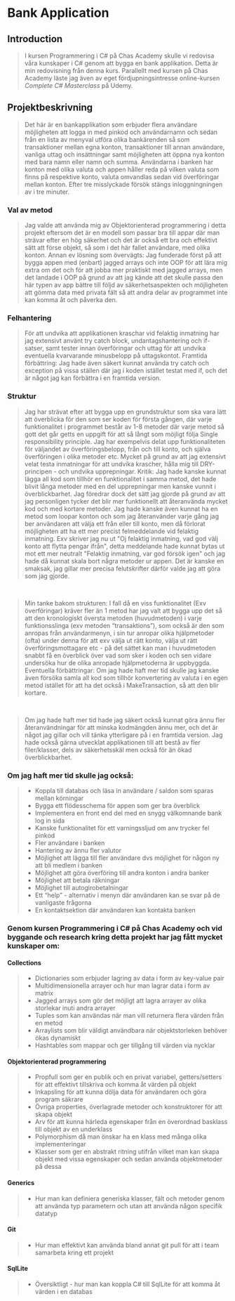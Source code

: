 # Bank Application

## Introduction

>I kursen Programmering i C# på Chas Academy skulle vi redovisa våra kunskaper i C# genom att bygga en bank applikation. Detta är min redovisning från denna kurs. Parallellt med kursen på Chas Academy läste jag även av eget fördjupningsintresse online-kursen *Complete C# Masterclass* på Udemy.

## Projektbeskrivning 

>Det här är en bankapplikation som erbjuder flera användare möjligheten att logga in med pinkod och användarnamn och sedan från en lista av menyval utföra olika bankärenden så som transaktioner mellan egna konton, transaktioner till annan användare, vanliga uttag och insättningar samt möjligheten att öppna nya konton med bara namn eller namn och summa. Användarna i banken har konton med olika valuta och appen håller reda på vilken valuta som finns på respektive konto, valuta omvandlas sedan vid överföringar mellan konton. Efter tre misslyckade försök stängs inloggningningen av i tre minuter.

### Val av metod 

> Jag valde att använda mig av Objektorienterad programmering i detta projekt eftersom det är en modell som passar bra till appar där man strävar efter en hög säkerhet och det är också ett bra och effektivt sätt att förse objekt, så som i det här fallet användare, med olika konton. 
Annan ev lösning som övervägts: Jag funderade först på att bygga appen med (enbart) jagged arrays och inte OOP för att lära mig extra om det och för att jobba mer praktiskt med jagged arrays, men det landade i OOP på grund av att jag kände att det skulle passa den här typen av app bättre till följd av säkerhetsaspekten och möjligheten att gömma data med privata fält så att andra delar av programmet inte kan komma åt och påverka den.

### Felhantering

> För att undvika att applikationen kraschar vid felaktig inmatning har jag extensivt använt try catch block, undantagshantering och if-satser, samt tester innan överföringar och uttag för att undvika eventuella kvarvarande minusbelopp på uttagskontot. 
Framtida förbättring: Jag hade även säkert kunnat använda try catch och exception på vissa ställen där jag i koden istället testat med if, och det är något jag kan förbättra i en framtida version.

### Struktur

> Jag har strävat efter att bygga upp en grundstruktur som ska vara lätt att överblicka för den som ser koden för första gången, där varje funktionalitet i programmet består av 1-8 metoder där varje metod så gott det går getts en uppgift för att så långt som möjligt följa Single responsibility principle. Jag har exempelvis delat upp funktionaliteten för väljandet av överföringsbelopp, från och till konto, och själva överföringen i olika metoder etc. Mycket på grund av att jag extensivt velat testa inmatningar för att undvika krascher, hålla mig till DRY-principen - och undvika upprepningar.
Kritik: Jag hade kanske kunnat lägga all kod som tillhör en funktionalitet i samma metod, det hade blivit långa metoder med en del upprepningar men kanske vunnit i överblickbarhet. Jag föredrar dock det sätt jag gjorde på grund av att jag personligen tycker det blir mer funktionellt att återanvända mycket kod och med kortare metoder. Jag hade kanske även kunnat ha en metod som loopar konton och som jag återanvänder varje gång jag ber användaren att välja ett från eller till konto, men då förlorat möjligheten att ha ett mer precist felmeddelande vid felaktig inmatning. Exv skriver jag nu ut "Oj felaktig inmatning, vad god välj konto att flytta pengar ifrån", detta meddelande hade kunnat bytas ut mot ett mer neutralt "Felaktig inmatning, var god försök igen" och jag hade då kunnat skala bort några metoder ur appen. Det är kanske en smaksak, jag gillar mer precisa felutskrifter därför valde jag att göra som jag gjorde.
<br>

> Min tanke bakom strukturen: I fall då en viss funktionalitet (Exv överföringar) kräver fler än 1 metod har jag valt att bygga upp det så att den kronologiskt översta metoden (huvudmetoden) i varje funktionsslinga (exv metoden “transaktions”), som också är den som anropas från användarmenyn, i sin tur anropar olika hjälpmetoder (ofta) under denna för att exv välja ut rätt konto, välja ut rätt överföringsmottagare etc - på det sättet kan man i huvudmetoden snabbt få en överblick över vad som sker i koden och sen vidare undersöka hur de olika anropade hjälpmetoderna är uppbyggda. 
Eventuella förbättringar: Om jag hade haft mer tid skulle jag kanske även försöka samla all kod som tillhör konvertering av valuta i en egen metod istället för att ha det också i MakeTransaction, så att den blir kortare.
<br>

>Om jag hade haft mer tid hade jag säkert också kunnat göra ännu fler återanvändningar för att minska kodmängden ännu mer, och det är något jag gillar och vill tänka ytterligare på i en framtida version.
Jag hade också gärna utvecklat applikationen till att bestå av fler filer/klasser, dels av säkerhetsskäl men också för än ökad överblickbarhet.

### Om jag haft mer tid skulle jag också: 
> - Koppla till databas och läsa in användare / saldon som sparas mellan körningar
> - Bygga ett flödesschema för appen som ger bra överblick 
> - Implementera en front end del med en snygg välkomnande bank log in sida
> - Kanske funktionalitet för ett varningssljud om anv trycker fel pinkod
> - Fler användare i banken
> - Hantering av ännu fler valutor
> - Möjlighet att lägga till fler användare dvs möjlighet för någon ny att bli medlem i banken
> - Möjlighet att göra överföring till andra konton i andra banker
> - Möjlighet att betala räkningar
> - Möjlighet till autogirobetalningar
> - Ett “help” - alternativ i menyn där användaren kan se svar på de vanligaste frågorna
> - En kontaktsektion där användaren kan kontakta banken 

### Genom kursen Programmering i C# på Chas Academy och vid byggande och research kring detta projekt har jag fått mycket kunskaper om:

#### Collections
> - Dictionaries som erbjuder lagring av data i form av key-value pair
> - Multidimensionella arrayer och hur man lagrar data i form av matrix
> - Jagged arrays som gör det möjligt att lagra arrayer av olika storlekar inuti andra arrayer
> - Tuples som kan användas när man vill returnera flera värden från en metod
> - Arraylists som blir väldigt användbara när objektstorleken behöver ökas dynamiskt
> - Hashtables som mappar och ger tillgång till värden via nycklar
#### Objektorienterad programmering
> - Propfull som ger en publik och en privat variabel, getters/setters för att effektivt tillskriva och komma åt värden på objekt
> - Inkapsling för att kunna dölja data för användaren och göra program säkrare
> - Övriga properties, överlagrade metoder och konstruktorer för att skapa objekt
> - Arv för att kunna härleda egenskaper från en överordnad basklass till objekt av en underklass
> - Polymorphism då man önskar ha en klass med många olika implementeringar
> - Klasser som ger en abstrakt ritning utifrån vilket man kan skapa objekt med vissa egenskaper och sedan använda objektmetoder på dessa
#### Generics
> - Hur man kan definiera generiska klasser, fält och metoder genom att använda typ parametern och utan att använda någon specifik datatyp
#### Git
> - Hur man effektivt kan använda bland annat git pull för att i team samarbeta kring ett projekt
#### SqlLite
 > - Översiktligt - hur man kan koppla C# till SqlLite för att komma åt värden i en databas
<br>
